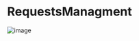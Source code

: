 # RequestsManagment
![image](https://user-images.githubusercontent.com/92151973/224513199-788fdd9a-09dc-4910-994c-74bf3c6ad019.png)
